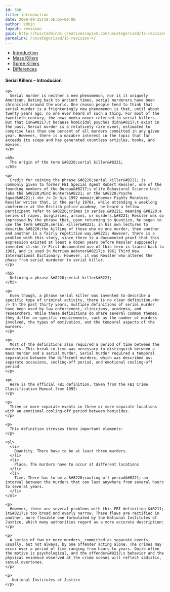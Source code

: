 ```yaml
---
id: 390
title: introduction
date: 2008-09-25T19:56:05+00:00
author: admin
layout: revision
guid: http://twistedminds.creativescapism.com/uncategorized/15-revision-4/
permalink: /uncategorized/15-revision-4/
---
```

<p class="dropcap-first">
  <ul id="navlist">
    <li id="active">
      <a id="current" title="serial killers - Introduction" href="/intro/">Introduction</a>
    </li>
    <li>
      <a title="Mass Killers - Characteristics" href="/intro/mass-killers/">Mass Killers</a>
    </li>
    <li>
      <a title="Spree Killers - Characteristics" href="/intro/spree-killers/">Spree Killers</a>
    </li>
    <li>
      <a title="Difference Between Serial, Mass and Spree Killers" href="/intro/differences/">Differences</a>
    </li>
  </ul>
  
  <div class="body">
    <h4>
      Serial Killers &#8211; Introducion
    </h4>
    
    <p>
      Serial murder is neither a new phenomenon, nor is it uniquely American. Dating back to ancient times, serial murderers have been chronicled around the world. One reason people tend to think that serial murder is a frighteningly new phenomenon is that, until about twenty years ago, no one ever heard of such a thing. For most of the twentieth century, the news media never referred to serial killers. But that isn&#8217;t because homicidal psychos didn&#8217;t exist in the past. Serial murder is a relatively rare event, estimated to comprise less than one percent of all murders committed in any given year. However, there is a macabre interest in the topic that far exceeds its scope and has generated countless articles, books, and movies.
    </p>
    
    <h5>
      The origin of the term &#8220;serial killer&#8221;
    </h5>
    
    <p>
      Credit for coining the phrase &#8220;serial killer&#8221; is commonly given to former FBI Special Agent Robert Ressler, one of the founding members of the Bureau&#8217;s elite Behavioral Science Unit (aka the &#8220;Mind Hunters&#8221; or the &#8220;Psyche Squad&#8221;).<br /> In his 1992 memoir,Whoever Fights Monsters, Ressler writes that, in the early 1970s, while attending a weeklong conference at the British police academy, he heard a fellow participant refer to &#8220;crimes in series,&#8221; meaning &#8220;a series of rapes, burglaries, arsons, or murders.&#8221; Ressler was so impressed by the phrase that, upon returning to Quantico, he began to use the term &#8220;serial killer&#8221; in his own lectures to describe &#8220;the killing of those who do one murder, then another and another in a fairly repetitive way.&#8221; However, there is a problem with this story, since there is a documented proof that this expression existed at least a dozen years before Ressler supposedly invented it.<br /> First documented use of this term is traced back to 1961, and is used in Merriam Webster&#8217;s 1961 Third New International Dictionary. However, it was Ressler who altered the phase from serial murderer to serial killer.
    </p>
    
    <h5>
      Defining a phrase &#8220;serial killer&#8221;
    </h5>
    
    <p>
      Even though, a phrase serial killer was invented to describe a specific type of criminal activity, there is no clear definition.<br /> In the past thirty years, multiple definitions of serial murder have been used by law enforcement, clinicians, academia, and researchers. While these definitions do share several common themes, they differ on specific requirements, such as the number of murders involved, the types of motivation, and the temporal aspects of the murders.
    </p>
    
    <p>
      Most of the definitions also required a period of time between the murders. This break-in-time was necessary to distinguish between a mass murder and a serial murder. Serial murder required a temporal separation between the different murders, which was described as: separate occasions, cooling-off period, and emotional cooling-off period.
    </p>
    
    <p>
      Here is the official FBI definition, taken from the FBI Crime Classification Manual from 1992:
    </p>
    
    <p>
      Three or more separate events in three or more separate locations with an emotional cooling-off period between homicides.
    </p>
    
    <p>
      This definition stresses three important elements:
    </p>
    
    <ol>
      <li>
        Quantity. There have to be at least three murders.
      </li>
      <li>
        Place. The murders have to occur at different locations
      </li>
      <li>
        Time. There has to be a &#8220;cooling-off period&#8221;-an interval between the murders that can last anywhere from several hours to several years.
      </li>
    </ol>
    
    <p>
      However, there are several problems with this FBI definition &#8211; it&#8217;s too broad and overly narrow. These flaws are rectified in another, more flexible one formulated by the National Institutes of Justice, which many authorities regard as a more accurate description:
    </p>
    
    <p>
      A series of two or more murders, committed as separate events, usually, but not always, by one offender acting alone. The crimes may occur over a period of time ranging from hours to years. Quite often the motive is psychological, and the offender&#8217;s behavior and the physical evidence observed at the crime scenes will reflect sadistic, sexual overtones.
    </p>
    
    <p>
      -National Institutes of Justice
    </p>